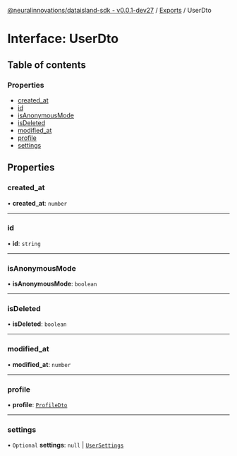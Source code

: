 [@neuralinnovations/dataisland-sdk - v0.0.1-dev27](../../README.md) / [Exports](../modules.md) / UserDto

# Interface: UserDto

## Table of contents

### Properties

- [created\_at](UserDto.md#created_at)
- [id](UserDto.md#id)
- [isAnonymousMode](UserDto.md#isanonymousmode)
- [isDeleted](UserDto.md#isdeleted)
- [modified\_at](UserDto.md#modified_at)
- [profile](UserDto.md#profile)
- [settings](UserDto.md#settings)

## Properties

### created\_at

• **created\_at**: `number`

___

### id

• **id**: `string`

___

### isAnonymousMode

• **isAnonymousMode**: `boolean`

___

### isDeleted

• **isDeleted**: `boolean`

___

### modified\_at

• **modified\_at**: `number`

___

### profile

• **profile**: [`ProfileDto`](ProfileDto.md)

___

### settings

• `Optional` **settings**: ``null`` \| [`UserSettings`](UserSettings.md)
